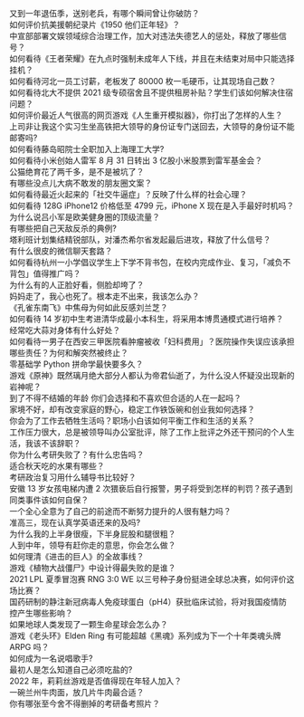 又到一年退伍季，送别老兵，有哪个瞬间曾让你破防？  
如何评价抗美援朝纪录片《1950 他们正年轻》？  
中宣部部署文娱领域综合治理工作，加大对违法失德艺人的惩处，释放了哪些信号？  
如何看待《王者荣耀》在九点时强制未成年人下线，并且在未结束对局中只能选择挂机？  
如何看待河北一员工讨薪，老板发了 80000 枚一毛硬币，让其现场自己数？  
如何看待北大不提供 2021 级专硕宿舍且不提供租房补贴？学生们该如何解决住宿问题？  
如何评价最近人气很高的网页游戏《人生重开模拟器》，你打出了怎样的人生？  
上司非让我这个实习生坐高铁把大领导的身份证专门送回去，大领导的身份证不能邮寄吗?  
如何看待藤岛昭院士全职加入上海理工大学?  
如何看待小米创始人雷军 8 月 31 日转出 3 亿股小米股票到雷军基金会？  
公猫绝育花了两千多，是不是被坑了？  
有哪些没点儿大病不敢发的朋友圈文案？  
如何看待最近火起来的「社交牛逼症」？反映了什么样的社会心理？  
如何看待 128G iPhone12 价格低至 4799 元，iPhone X 现在是入手最好时机吗？  
为什么说吕小军是欧美健身圈的顶级流量？  
有哪些把自己天敌反杀的典例?  
塔利班计划集结精锐部队，对潘杰希尔省发起最后进攻，释放了什么信号？  
有什么很皮的微信聊天套路？  
如何看待杭州一小学倡议学生上下学不背书包，在校内完成作业、复习，「减负不背包」值得推广吗？  
为什么有的人正脸好看，侧脸却垮了？  
妈妈走了，我心也死了。根本走不出来，我该怎么办？  
《孔雀东南飞》中焦母为何如此反感刘兰芝？  
如何看待 14 岁初中生考进清华成最小本科生，将采用本博贯通模式进行培养？  
经常吃大蒜对身体有什么好处？  
如何看待一男子在西安三甲医院看肿瘤被收「妇科费用」？医院操作失误应该承担哪些责任？为何和解突然被终止？  
零基础学 Python 拼命学最快要多久？  
游戏《原神》既然璃月绝大部分人都认为帝君仙逝了，为什么没人怀疑没出现新的岩神呢？  
到了不得不结婚的年龄 你们会选择和不喜欢但合适的人在一起吗？  
家境不好，却有改变家庭的野心，稳定工作铁饭碗和创业我如何选择？  
你会为了工作去牺牲生活吗？职场小白该如何平衡工作和生活的关系？  
工作压力很大，总是被领导叫办公室批评，除了工作上批评之外还干预问的个人生活，我该不该辞职？  
你为什么考研失败了？有什么忠告吗？  
适合秋天吃的水果有哪些？  
考研政治复习用什么辅导书比较好？  
安徽 13 岁女孩电梯内遭 2 次猥亵后自行报警，男子将受到怎样的判罚？孩子遇到同类事件该如何自保？  
一个全心全意为了自己的前途而不断努力提升的人很有魅力吗？  
准高三，现在认真学英语还来的及吗?  
为什么我的上半身很瘦，下半身屁股和腿很粗？  
人到中年，领导有赶你走的意思，你会怎么做？  
如何理清《进击的巨人》的全故事线？  
游戏《植物大战僵尸》中设计得最失败的是谁？  
2021 LPL 夏季冒泡赛 RNG 3:0 WE 以三号种子身份挺进全球总决赛，如何评价这场比赛？  
国药研制的静注新冠病毒人免疫球蛋白（pH4）获批临床试验，将对我国疫情防控产生哪些影响？  
如果地球人类发现了一颗生命星球会怎么办？  
游戏《老头环》Elden Ring 有可能超越《黑魂》系列成为下一个十年类魂头牌 ARPG 吗？  
如何成为一名说唱歌手?  
最初人是怎么知道自己必须吃盐的?  
2022 年，莉莉丝游戏是否值得现在年轻人加入？  
一碗兰州牛肉面，放几片牛肉最合适？  
你有哪张至今舍不得删掉的考研备考照片？  
